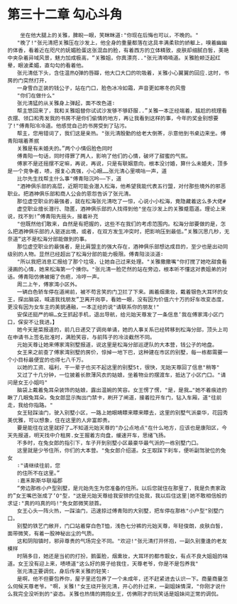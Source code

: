 # 第三十二章 勾心斗角
        坐在他大腿上的关雅，脾睨一眼，笑眯眯道∶"你现在后悔也可以，不晚的。"
       "晚了!"张元清把关雅压在沙发上，他全身的重量都落在这具丰满柔软的娇躯上，嗅着幽幽的体香，看着近在咫尺的妩媚脸蛋这张混血的脸，有着西方的立体精致，皮肤却细腻白皙，美艳中夹杂着异域风景，魅力加成极高，“关雅姐，你真漂亮.."张元清喃喃道。关雅脸颊泛起红晕，眼波柔媚，直勾勾的看着他。
       张元清低下头，含住温热Q弹的唇瓣，他大口大口的吮吸着，关雅小心翼翼的回应.这时，书房的门突然打开，
       一身雪白正装的钱公子，站在门口，脸色冰冷如霜，声音更如寒冬的风雪
       "你们在做什么"
       张元清猛的从关雅身上弹起，面不改色道∶
       帮主悠回来了，我和关雅姐替你试试沙发够不够舒服..”关雅一本正经端着，尴尬的梳理看衣摆、领口和秀发我的书房不是你们偷情的地方，再让我看到这样的事，今年的奖金别想要了!"傅青阳冷冷道。他感觉自己的书房受到了玷污。
       帮主，您用错词了，我们这是亲热。"张元清殷勤的给老大倒茶，示意他到书桌边来坐。傅青阳端着茶抿
       关雅是有未婚夫的。”两个小情侣脸色同时
       傅青阳一句话，同时得罪了两人，影响了他们的心情，破坏了甜蜜的气氛。
       傅家不是还摇摆不定嘛，再说，再说，只是有联姻意向，根本没讨婚，算什么未婚夫，顶多是一个竞争者，啧，报复心真强，小心眼……张元清心里嘀咕一声，道
       比尔先生找帮主什么事"傅青阳沉吟——下，道
       "酒神俱乐部的高层，近期可能会潜入松海，他希望我能代表五行盟，对付那些境外的邪恶职业。把酒神俱乐部和商人公会的恩怨告诉了张元清。
       那位虚空职业的最强者，就在松海张元清吃了一惊，心说小小松海，竟隐藏着这么多大佬#
       虚空职业擅长潜行、隐匿，酒神俱乐部的人找得到他"坐在沙发上的关雅蹙眉道。理论上来说，找不到!”傅青阳先摇头，接着补充
       "但既然他们敢来，自然是有把握的，这些不在我们的考虑范围内。松海分部要做的是，怎么把酒神俱乐部的人驱逐出境，或者，在双方发生冲突时，把影响压到最低。”关雅沉思几秒，无奈道“这不是松海分部能做到的事。
       那位虚空职业的最强者，是比肩盟主的强大存在，酒神俱乐部想达成目的，至少也是出动同级别的人物。显然已经超出了松海分部的能力极限。傅青阳淡淡道∶
       "所以我把消息汇报给了那个垃圾，让她自己过来处理。"关雅撒撒嘴"你打搅了她吃甜食看浸画的心情，她来松海第一个揍你。"张元清一脸茫然的站在旁边，根本听不懂这对表姐弟的对话。傅青阳仿佛被揭了伤疤，冷哼一声。
       周二上午，傅家湾小区外。
       一辆白色轿车停在道闸前，被不苟言笑的门卫拦了下来。画着烟熏妆，戴着银色大耳环的女王，探出脑袋，喊道我找朋友”卫离开岗亭，看她一眼，没有因为价值六十万的好车改变态度，更没有因为女车主的美貌通融，一本正经的说"请联系你的朋友!"
       安保还挺严的嘛…女王抓起手机，退出导航，给元始天尊发了一条信息‘我在傅家湾小区门口，保安不让我进。】
       她今天是菜报道的，前几日递交了调岗单请，她的人事关系已经转移到松海分部，顶头上司在申请书上签名批准时，满脸笑容，与前阵子的冷淡截然不同。
       元始天尊让她来傅家湾别墅报道，说这里是松海分部巡逻队的大本营，钱公子的地盘。
       女王来之前查了傅家湾别墅的房价，惊掉一地下巴，这种建在市区的别墅，每一栋都需要一个小目标最便宜的也得七八千万。
       以她的工资、福利，干一辈子也买不起这里的别墅5t，很快，无始天尊回了信息"稍等"
       又过了十几分钟，一位披着长款薄风衣的姑娘，坐着物业的摆渡车，抵达了小区门口。"请问是女王小姐吗"
       脑袋上戴着兔耳朵装饰的姑娘，露出温婉的笑容。女王愣了愣，"是，是我…"她不着痕迹的瞅了几眼兔耳朵。兔女郎显示掏出门禁卡，刷开了闸道，接着拉开车门，钻入车厢，道"往前走，我给你指路。"
       女王轻踩油门，驶入别墅小区，一路上她眼睛瞟来瞟来瞟去，这里的别墅气派豪华，花园秀美优雅，可以想象，住在这里的人非富即贵。
       要是能往在这里就好了…不知道元始天尊的"办公点地点"在什么地方，应该也是康阳区，今天先报道，明天找中介租房.女王握着方向盘，缓速开车，思绪飞扬。
       不多时，在兔女郎的指引下，车子开到别墅小区最豪华最气派的一栋别墅门口。
       这里就是少爷住所，你们的大本营。"兔女郎介绍道。女王取踩下刹车，便听副驾驶位的兔女
       ∶"请继续往前，您
       的住所不在这里。”
       ∶嘉禾斯斯华联福郡
       “旁边那栋小户型别墅，是元始先生为您准备的住所。以后您就住在那里了，我是负责家政的”女王嘴巴张成了‘O"型，"这是元始天尊给我安排的住处我，我以后住这里|她不敢相信般的求证∶"真的吗真的吗!"免女郎微笑颔首。
       女王心头一阵火热，一踩油门，迅速掠过傅青阳的大别墅，把车停在那栋"小户型"别墅门口。
       别墅的铁艺门敞开，门口站着穿白色T恤，浅色七分裤的元始天尊，年轻俊朗，皮肤白皙，面带微笑，有着一股神秘出尘的气质。
       这和阴阳镇时，邪异尊贵的气场完全不同。"欢迎!"张元清打开怀抱，一副久别重逢的老友模样
       时隔多日，她还是当初的打扮，鹅蛋脸，烟熏妆，大耳环的都市靓女，有点不良大姐姐的味道。女王没有迎上来，啧啧道"这么好的房子给我住，天尊老爷，你是不是包养我"
       张元清正要调侃，身后传来关雅的轻笑∶
       是啊，他不但要包养你，屋子里还包养了一个未成年，还不赶紧进去认识一下。商量商量怎么伺候天尊老爷。"啊，关雅!"女王绕开张元清，开心的扑过来，一副姐妹情深，"你刚才说什么我完全没听到的"姿态。关雅也热情的拥抱女王，仿佛刚才的玩笑话是姐妹间正常的调侃。